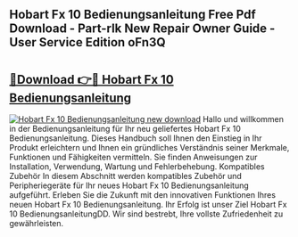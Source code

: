 ## Hobart Fx 10 Bedienungsanleitung Free Pdf Download - Part-rIk New Repair Owner Guide - User Service Edition oFn3Q

# <h2><a href="http://df5g90h.blite.top/?on=Hobart+Fx+10+Bedienungsanleitung">🔗Download 👉🔴 Hobart Fx 10 Bedienungsanleitung</a></h2>

[![Hobart Fx 10 Bedienungsanleitung new download](https://i.imgur.com/lujVjoI.png)](http://df5g90h.blite.top/?on=Hobart+Fx+10+Bedienungsanleitung)
Hallo und willkommen in der Bedienungsanleitung für Ihr neu geliefertes Hobart Fx 10 Bedienungsanleitung. Dieses Handbuch soll Ihnen den Einstieg in Ihr Produkt erleichtern und Ihnen ein gründliches Verständnis seiner Merkmale, Funktionen und Fähigkeiten vermitteln. Sie finden Anweisungen zur Installation, Verwendung, Wartung und Fehlerbehebung. Kompatibles Zubehör In diesem Abschnitt werden kompatibles Zubehör und Peripheriegeräte für Ihr neues Hobart Fx 10 Bedienungsanleitung aufgeführt. Erleben Sie die Zukunft mit den innovativen Funktionen Ihres neuen Hobart Fx 10 Bedienungsanleitung. Ihr Erfolg ist unser Ziel Hobart Fx 10 BedienungsanleitungDD. Wir sind bestrebt, Ihre vollste Zufriedenheit zu gewährleisten.
